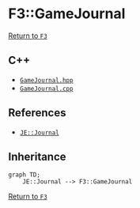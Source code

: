 # F3::GameJournal

[Return to `F3`](/docs/f3.md)

## C++

- [`GameJournal.hpp`](/src/f3/GameJournal.hpp)
- [`GameJournal.cpp`](/src/f3/GameJournal.cpp)

## References

- [`JE::Journal`](https://github.com/OpenJE/openje/docs/je/Journal.md)

## Inheritance

```mermaid
graph TD;
    JE::Journal --> F3::GameJournal
```

[Return to `F3`](/docs/f3.md)